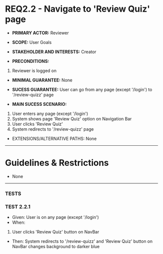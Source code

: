 # REQ2.2 - Navigate to 'Review Quiz' page

- **PRIMARY ACTOR:** Reviewer

- **SCOPE:** User Goals

- **STAKEHOLDER AND INTERESTS:** Creator

- **PRECONDITIONS:**
1. Reviewer is logged on

- **MINIMAL GUARANTEE:** None

- **SUCESS GUARANTEE:** User can go from any page (except '/login') to '/review-quizz' page

- **MAIN SUCESS SCENARIO:** 
1. User enters any page (except '/login')
2. System shows page 'Review Quiz' option on Navigation Bar 
3. User clicks 'Review Quiz'
4. System redirects to '/review-quizz' page

- EXTENSIONS/ALTERNATIVE PATHS: None

---

# Guidelines & Restrictions

- None

---
### TESTS

### TEST 2.2.1
- Given: User is on any page (except '/login')
- When:
1. User clicks 'Review Quiz' button on NavBar 
- Then: System redirects to '/review-quizz' and 'Review Quiz' button on NavBar changes background to darker blue